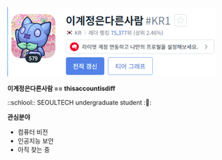 ![이미지입니다.](thisaccountisdiff.png)

**이계정은다른사람 == thisaccountisdiff**

::schlool:: SEOULTECH undergraduate student ::school::

__관심분야__
- 컴퓨터 비전
- 인공지능 보안
- 아직 찾는 중
